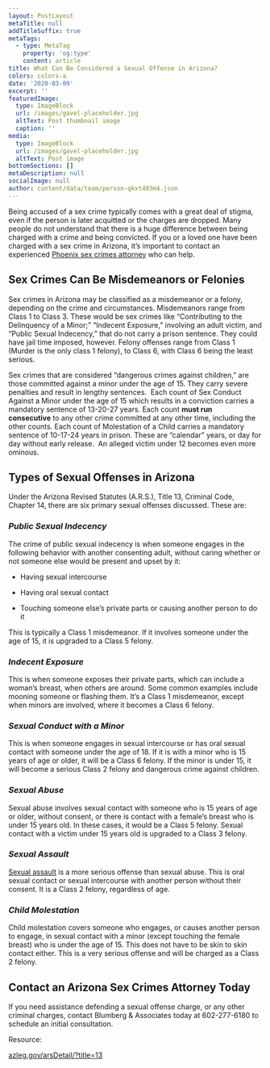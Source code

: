 ```yaml
---
layout: PostLayout
metaTitle: null
addTitleSuffix: true
metaTags:
  - type: MetaTag
    property: 'og:type'
    content: article
title: What Can Be Considered a Sexual Offense in Arizona?
colors: colors-a
date: '2020-03-09'
excerpt: ''
featuredImage:
  type: ImageBlock
  url: /images/gavel-placeholder.jpg
  altText: Post thumbnail image
  caption: ''
media:
  type: ImageBlock
  url: /images/gavel-placeholder.jpg
  altText: Post image
bottomSections: []
metaDescription: null
socialImage: null
author: content/data/team/person-qkxt493m4.json
---
```

Being accused of a sex crime typically comes with a great deal of stigma, even if the person is later acquitted or the charges are dropped. Many people do not understand that there is a huge difference between being charged with a crime and being convicted. If you or a loved one have been charged with a sex crime in Arizona, it’s important to contact an experienced [Phoenix sex crimes attorney](https://azblumberglaw.com/phoenix-criminal-attorney/sex-crimes/) who can help.

## **Sex Crimes Can Be Misdemeanors or Felonies**

Sex crimes in Arizona may be classified as a misdemeanor or a felony, depending on the crime and circumstances. Misdemeanors range from Class 1 to Class 3. These would be sex crimes like “Contributing to the Delinquency of a Minor;” “Indecent Exposure,” involving an adult victim, and “Public Sexual Indecency,” that do not carry a prison sentence. They could have jail time imposed, however. Felony offenses range from Class 1 (Murder is the only class 1 felony), to Class 6, with Class 6 being the least serious.

Sex crimes that are considered “dangerous crimes against children,” are those committed against a minor under the age of 15. They carry severe penalties and result in lengthy sentences.  Each count of Sex Conduct Against a Minor under the age of 15 which results in a conviction carries a mandatory sentence of 13-20-27 years. Each count **must run consecutive** to any other crime committed at any other time, including the other counts. Each count of Molestation of a Child carries a mandatory sentence of 10-17-24 years in prison. These are “calendar” years, or day for day without early release.  An alleged victim under 12 becomes even more ominous.

## **Types of Sexual Offenses in Arizona**

Under the Arizona Revised Statutes (A.R.S.), Title 13, Criminal Code, Chapter 14, there are six primary sexual offenses discussed. These are:

### *Public Sexual Indecency*

The crime of public sexual indecency is when someone engages in the following behavior with another consenting adult, without caring whether or not someone else would be present and upset by it:

*   Having sexual intercourse

*   Having oral sexual contact

*   Touching someone else’s private parts or causing another person to do it

This is typically a Class 1 misdemeanor. If it involves someone under the age of 15, it is upgraded to a Class 5 felony.

### *Indecent Exposure*

This is when someone exposes their private parts, which can include a woman’s breast, when others are around. Some common examples include mooning someone or flashing them. It’s a Class 1 misdemeanor, except when minors are involved, where it becomes a Class 6 felony.

### *Sexual Conduct with a Minor*

This is when someone engages in sexual intercourse or has oral sexual contact with someone under the age of 18. If it is with a minor who is 15 years of age or older, it will be a Class 6 felony. If the minor is under 15, it will become a serious Class 2 felony and dangerous crime against children.

### *Sexual Abuse*

Sexual abuse involves sexual contact with someone who is 15 years of age or older, without consent, or there is contact with a female’s breast who is under 15 years old. In these cases, it would be a Class 5 felony. Sexual contact with a victim under 15 years old is upgraded to a Class 3 felony.

### *Sexual Assault*

[Sexual assault](https://azblumberglaw.com/phoenix-criminal-attorney/sexual-assault/) is a more serious offense than sexual abuse. This is oral sexual contact or sexual intercourse with another person without their consent. It is a Class 2 felony, regardless of age.

### *Child Molestation*

Child molestation covers someone who engages, or causes another person to engage, in sexual contact with a minor (except touching the female breast) who is under the age of 15. This does not have to be skin to skin contact either. This is a very serious offense and will be charged as a Class 2 felony.

## **Contact an Arizona Sex Crimes Attorney Today**

If you need assistance defending a sexual offense charge, or any other criminal charges, contact Blumberg & Associates today at 602-277-6180 to schedule an initial consultation.

Resource:

[azleg.gov/arsDetail/?title=13](https://azleg.gov/arsDetail/?title=13)
